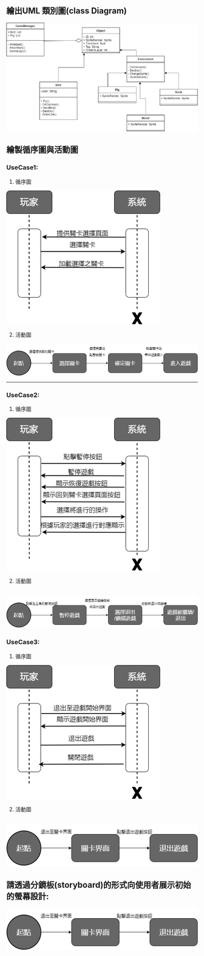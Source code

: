 ## 繪出UML 類別圖(class Diagram)
![UML](UML.png)

## 繪製循序圖與活動圖
 ### UseCase1:
1. 循序圖

![](usecase1循序圖.png)

2. 活動圖

![](Usecase1活動圖.png)

---
 ### UseCase2:
1. 循序圖

![](usecase2循序圖.png)

2. 活動圖

![](Usecase2活動圖.png)
---

 ### UseCase3:
1. 循序圖

![](usecase3循序圖.png)

2. 活動圖

![](Usecase3活動圖.png)
---
##  請透過分鏡板(storyboard)的形式向使用者展示初始的螢幕設計:
![](Usecase3活動圖.png)


